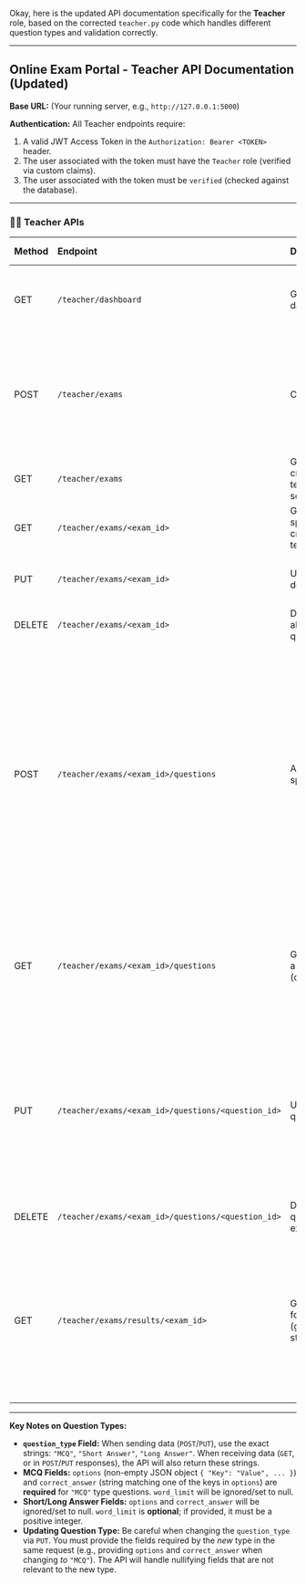 Okay, here is the updated API documentation specifically for the **Teacher** role, based on the corrected `teacher.py` code which handles different question types and validation correctly.

---

## Online Exam Portal - Teacher API Documentation (Updated)

**Base URL:** (Your running server, e.g., `http://127.0.0.1:5000`)

**Authentication:** All Teacher endpoints require:

1.  A valid JWT Access Token in the `Authorization: Bearer <TOKEN>` header.
2.  The user associated with the token must have the `Teacher` role (verified via custom claims).
3.  The user associated with the token must be `verified` (checked against the database).

---

### 👩‍🏫 Teacher APIs

| Method | Endpoint                                             | Description                                                    | Request Body (JSON)                                                                                                                                                              | Path/Query Params             | Success Response (200/201)                                                                                                                                                                                                                                                                                                                         | Error Responses                                                                                                                                                                                                      |
| :----- | :--------------------------------------------------- | :------------------------------------------------------------- | :------------------------------------------------------------------------------------------------------------------------------------------------------------------------------- | :---------------------------- | :------------------------------------------------------------------------------------------------------------------------------------------------------------------------------------------------------------------------------------------------------------------------------------------------------------------------------------------------- | :------------------------------------------------------------------------------------------------------------------------------------------------------------------------------------------------------------------- |
| GET    | `/teacher/dashboard`                                 | Get teacher dashboard statistics.                              | None                                                                                                                                                                             | None                          | `{"message": "Teacher Dashboard", "my_exams_count": 12}`                                                                                                                                                                                                                                                                            | `401 Unauthorized` (No/Invalid Token, Missing/Invalid Claims), `403 Forbidden` (Wrong Role/Not Verified)                                                                                                             |
| POST   | `/teacher/exams`                                     | Create a new exam.                                             | `{"title": "Chapter 6 Quiz", "description": "Covers Topic X.", "scheduled_time": "2024-11-01T14:00:00Z", "duration": 45}` *(Use ISO 8601 UTC format for time)*              | None                          | `{"msg": "Exam created successfully", "exam": {"id": 30, "title": "Chapter 6 Quiz"}}`                                                                                                                                                                                                                                               | `401/403`, `400 Bad Request` (Missing fields, invalid time/duration format)                                                                                                                                        |
| GET    | `/teacher/exams`                                     | Get all exams created by this teacher (ordered by schedule desc). | None                                                                                                                                                                             | None                          | `[{"id": 30, "title": "Chapter 6 Quiz", ..., "created_at": "..."}, {"id": 25, ...}]`                                                                                                                                                                                                                                               | `401/403`                                                                                                                                                                                                            |
| GET    | `/teacher/exams/<exam_id>`                           | Get details of a specific exam created by this teacher.        | None                                                                                                                                                                             | `exam_id` (int)               | `{"id": 30, "title": "Chapter 6 Quiz", "description": "...", "scheduled_time": "...", "duration": 45}`                                                                                                                                                                                                                                | `401/403`, `404 Not Found` (Exam ID not found or not owned by teacher)                                                                                                                                            |
| PUT    | `/teacher/exams/<exam_id>`                           | Update an exam's details.                                      | `{ "description": "Updated desc.", "duration": 50 }` *(Send only fields to update)*                                                                                              | `exam_id` (int)               | `{"msg": "Exam updated successfully"}`                                                                                                                                                                                                                                                                                                | `401/403`, `404 Not Found`, `400 Bad Request` (Invalid data format, no changes provided)                                                                                                                           |
| DELETE | `/teacher/exams/<exam_id>`                           | Delete an exam and all its related questions/responses.        | None                                                                                                                                                                             | `exam_id` (int)               | `{"msg": "Exam and associated data deleted successfully"}`                                                                                                                                                                                                                                                                         | `401/403`, `404 Not Found`                                                                                                                                                                                         |
| POST   | `/teacher/exams/<exam_id>/questions`                 | Add a question to a specific exam.                             | **MCQ:**<br/>`{"question_text": "Q1 Text?", "question_type": "MCQ", "marks": 2, "options": {"A": "Opt A", "B": "Opt B", "C": "Opt C"}, "correct_answer": "B"}`<br/>**Short Answer:**<br/>`{"question_text": "Q2 Text?", "question_type": "Short Answer", "marks": 5, "word_limit": 100}`<br/>**Long Answer:**<br/>`{"question_text": "Q3 Text?", "question_type": "Long Answer", "marks": 10}` *(word_limit optional)* | `exam_id` (int)               | `{"msg": "Question added successfully", "question": {"id": 110, "question_text": "...", "question_type": "MCQ", "marks": 2, "options": {...}, "correct_answer": "B", "word_limit": null}}`                                                                                                                                              | `401/403`, `404 Not Found` (Exam), `400 Bad Request` (Missing fields, invalid `question_type` string, invalid `marks`, invalid `options`/`correct_answer` for MCQ, invalid `word_limit` for Short/Long Answer)     |
| GET    | `/teacher/exams/<exam_id>/questions`                 | Get all questions for a specific exam (ordered by ID).         | None                                                                                                                                                                             | `exam_id` (int)               | `[{"id": 110, "question_text": "...", "question_type": "MCQ", "marks": 2, "options": {...}, "correct_answer": "B", "word_limit": null}, {"id": 111, ..., "question_type": "Short Answer", ..., "options": null, "correct_answer": null, "word_limit": 100}]`                                                                              | `401/403`, `404 Not Found` (Exam)                                                                                                                                                                                  |
| PUT    | `/teacher/exams/<exam_id>/questions/<question_id>`   | Update a specific question.                                  | `{ "marks": 3, "question_text": "Updated Q1 Text?" }` *(Send only fields to update. If changing `question_type`, ensure required fields for the *new* type are included, e.g., `options` & `correct_answer` if changing TO "MCQ")* | `exam_id` (int), `question_id` (int) | `{"msg": "Question updated successfully", "question": {"id": 110, ...}}` *(Returns the updated question details)*                                                                                                                                                                                                                         | `401/403`, `404 Not Found` (Exam/Question), `400 Bad Request` (Invalid data, validation failure for type/fields, no actual changes provided)                                                                      |
| DELETE | `/teacher/exams/<exam_id>/questions/<question_id>`   | Delete a specific question from an exam.                     | None                                                                                                                                                                             | `exam_id` (int), `question_id` (int) | `{"msg": "Question deleted successfully"}`                                                                                                                                                                                                                                                                                       | `401/403`, `404 Not Found` (Exam/Question)                                                                                                                                                                       |
| GET    | `/teacher/exams/results/<exam_id>`                    | Get student results for a specific exam (grouped by student). | None                                                                                                                                                                             | `exam_id` (int)               | `[{"student_id": 4, "student_name": "Student One", "total_marks_awarded": 8.5, "total_marks_possible": 12, "details": [{ "question_id": 110, "question_type": "MCQ", ..., "marks_awarded": 1.0 }, {"question_id": 111, "question_type": "Short Answer", ..., "marks_awarded": null}, ...]}, ...]` *(marks_awarded can be null if not evaluated)* | `401/403`, `404 Not Found` (Exam)                                                                                                                                                                                  |

---

**Key Notes on Question Types:**

*   **`question_type` Field:** When sending data (`POST`/`PUT`), use the exact strings: `"MCQ"`, `"Short Answer"`, `"Long Answer"`. When receiving data (`GET`, or in `POST`/`PUT` responses), the API will also return these strings.
*   **MCQ Fields:** `options` (non-empty JSON object `{ "Key": "Value", ... }`) and `correct_answer` (string matching one of the keys in `options`) are **required** for `"MCQ"` type questions. `word_limit` will be ignored/set to null.
*   **Short/Long Answer Fields:** `options` and `correct_answer` will be ignored/set to null. `word_limit` is **optional**; if provided, it must be a positive integer.
*   **Updating Question Type:** Be careful when changing the `question_type` via `PUT`. You must provide the fields required by the *new* type in the same request (e.g., providing `options` and `correct_answer` when changing *to* `"MCQ"`). The API will handle nullifying fields that are not relevant to the new type.